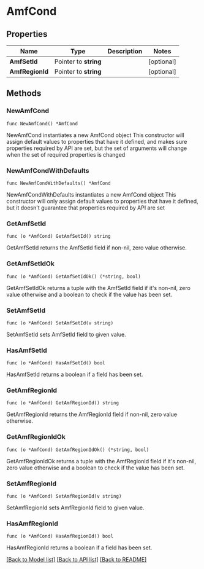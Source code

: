 # AmfCond

## Properties

Name | Type | Description | Notes
------------ | ------------- | ------------- | -------------
**AmfSetId** | Pointer to **string** |  | [optional] 
**AmfRegionId** | Pointer to **string** |  | [optional] 

## Methods

### NewAmfCond

`func NewAmfCond() *AmfCond`

NewAmfCond instantiates a new AmfCond object
This constructor will assign default values to properties that have it defined,
and makes sure properties required by API are set, but the set of arguments
will change when the set of required properties is changed

### NewAmfCondWithDefaults

`func NewAmfCondWithDefaults() *AmfCond`

NewAmfCondWithDefaults instantiates a new AmfCond object
This constructor will only assign default values to properties that have it defined,
but it doesn't guarantee that properties required by API are set

### GetAmfSetId

`func (o *AmfCond) GetAmfSetId() string`

GetAmfSetId returns the AmfSetId field if non-nil, zero value otherwise.

### GetAmfSetIdOk

`func (o *AmfCond) GetAmfSetIdOk() (*string, bool)`

GetAmfSetIdOk returns a tuple with the AmfSetId field if it's non-nil, zero value otherwise
and a boolean to check if the value has been set.

### SetAmfSetId

`func (o *AmfCond) SetAmfSetId(v string)`

SetAmfSetId sets AmfSetId field to given value.

### HasAmfSetId

`func (o *AmfCond) HasAmfSetId() bool`

HasAmfSetId returns a boolean if a field has been set.

### GetAmfRegionId

`func (o *AmfCond) GetAmfRegionId() string`

GetAmfRegionId returns the AmfRegionId field if non-nil, zero value otherwise.

### GetAmfRegionIdOk

`func (o *AmfCond) GetAmfRegionIdOk() (*string, bool)`

GetAmfRegionIdOk returns a tuple with the AmfRegionId field if it's non-nil, zero value otherwise
and a boolean to check if the value has been set.

### SetAmfRegionId

`func (o *AmfCond) SetAmfRegionId(v string)`

SetAmfRegionId sets AmfRegionId field to given value.

### HasAmfRegionId

`func (o *AmfCond) HasAmfRegionId() bool`

HasAmfRegionId returns a boolean if a field has been set.


[[Back to Model list]](../README.md#documentation-for-models) [[Back to API list]](../README.md#documentation-for-api-endpoints) [[Back to README]](../README.md)



